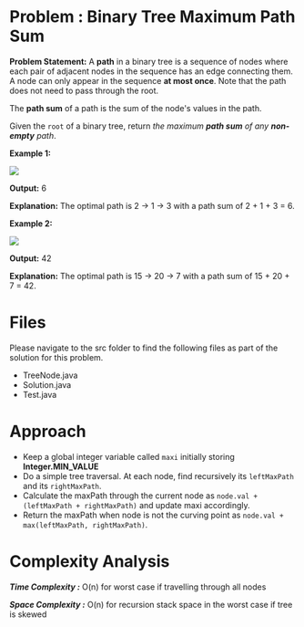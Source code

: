 
# Problem : Binary Tree Maximum Path Sum
**Problem Statement:** 
A  **path**  in a binary tree is a sequence of nodes where each pair of adjacent nodes in the sequence has an edge connecting them. A node can only appear in the sequence  **at most once**. Note that the path does not need to pass through the root.

The  **path sum**  of a path is the sum of the node's values in the path.

Given the  `root`  of a binary tree, return  _the maximum  **path sum**  of any  **non-empty**  path_.

**Example 1:**

![](https://assets.leetcode.com/uploads/2020/10/13/exx1.jpg)

**Output:** 6

**Explanation:** The optimal path is 2 -> 1 -> 3 with a path sum of 2 + 1 + 3 = 6.

**Example 2:**

![](https://assets.leetcode.com/uploads/2020/10/13/exx2.jpg)

**Output:** 42

**Explanation:** The optimal path is 15 -> 20 -> 7 with a path sum of 15 + 20 + 7 = 42.


# Files
Please navigate to the src folder to find the following files as part of the solution for this problem.

 - TreeNode.java  
 - Solution.java 
 - Test.java


# Approach
-   Keep a global integer variable called  `maxi`  initially storing **Integer.MIN_VALUE**
-   Do a simple tree traversal. At each node, find recursively its  `leftMaxPath`  and its  `rightMaxPath`.
-   Calculate the maxPath through the current node as  `node.val + (leftMaxPath + rightMaxPath)`  and update maxi accordingly.
-   Return the maxPath when node is not the curving point as  `node.val + max(leftMaxPath, rightMaxPath)`.

# Complexity Analysis
***Time Complexity :***  O(n) for worst case if travelling through all nodes

***Space Complexity :*** O(n) for recursion stack space in the worst case if tree is skewed
